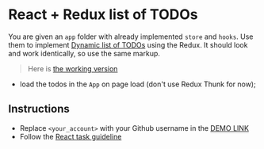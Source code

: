 # React + Redux list of TODOs

You are given an `app` folder with already implemented `store` and `hooks`.
Use them to implement [Dynamic list of TODOs](https://github.com/mate-academy/react_dynamic-list-of-todos#react-dynamic-list-of-todos)
using the Redux. It should look and work identically, so use the same markup.

> Here is [the working version](https://mate-academy.github.io/react_redux-list-of-todos/)

<!-- - `features/currentTodo` contains a sample of all the required types; -->
<!-- - implement `features/filter` storing `query` and `status`; -->
<!-- - implement `features/todos` storing an array of todos; -->
- load the todos in the `App` on page load (don't use Redux Thunk for now);
<!-- - `useAppSelector` already aware of `RootState` so you can write selectors in your
components (no need to write them in the store file) -->

## Instructions
- Replace `<your_account>` with your Github username in the [DEMO LINK](https://growingananas.github.io/react_redux-list-of-todos/)
- Follow the [React task guideline](https://github.com/mate-academy/react_task-guideline#react-tasks-guideline)
